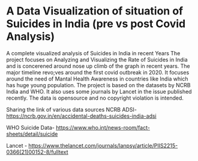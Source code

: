# A Data Visualization of situation of Suicides in India (pre vs post Covid Analysis)
A complete visualized analysis of Suicides in India in recent Years
The project focuses on Analyzing and Visualizing the Rate of Suicides in India and is concerened around nose up climb of the graph in recent years. The major timeline revo;ves around the first covid outbreak in 2020. It focuses around the need of Mantal Health Awareness in countries like India which has huge young population. The project is based on the datasets by NCRB India and WHO. It also uses some journals by Lancet in the issue published recently.
The data is opensource and no copyright violation is intended.

Sharing the link of various data sources
NCRB ADSI- https://ncrb.gov.in/en/accidental-deaths-suicides-india-adsi

WHO Suicide Data- https://www.who.int/news-room/fact-sheets/detail/suicide

Lancet - https://www.thelancet.com/journals/lanpsy/article/PIIS2215-0366(21)00152-8/fulltext
